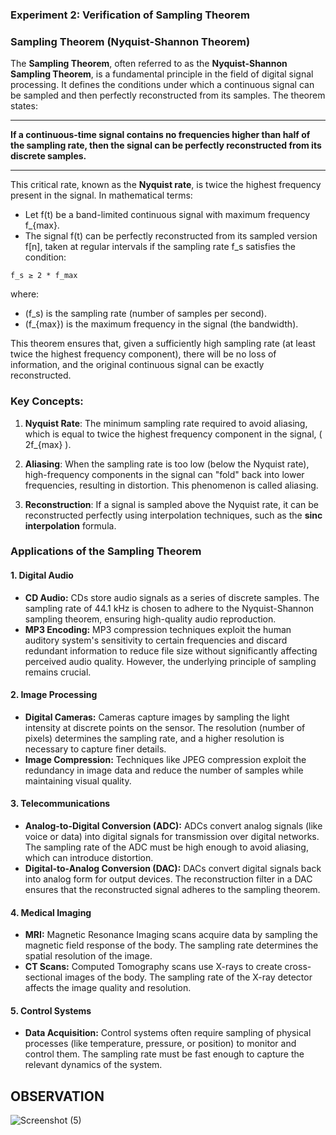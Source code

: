 ### Experiment 2: Verification of Sampling Theorem


### Sampling Theorem (Nyquist-Shannon Theorem)

The **Sampling Theorem**, often referred to as the **Nyquist-Shannon Sampling Theorem**, is a fundamental principle in the field of digital signal processing. It defines the conditions under which a continuous signal can be sampled and then perfectly reconstructed from its samples. The theorem states:

---

**If a continuous-time signal contains no frequencies higher than half of the sampling rate, then the signal can be perfectly reconstructed from its discrete samples.**

---

This critical rate, known as the **Nyquist rate**, is twice the highest frequency present in the signal. In mathematical terms:

- Let f(t) be a band-limited continuous signal with maximum frequency f_{max}.
- The signal f(t) can be perfectly reconstructed from its sampled version f[n], taken at regular intervals if the sampling rate f_s satisfies the condition:

`f_s ≥ 2 * f_max`


where:
- \(f_s\) is the sampling rate (number of samples per second).
- \(f_{max}\) is the maximum frequency in the signal (the bandwidth).

This theorem ensures that, given a sufficiently high sampling rate (at least twice the highest frequency component), there will be no loss of information, and the original continuous signal can be exactly reconstructed.

### Key Concepts:

1. **Nyquist Rate**: The minimum sampling rate required to avoid aliasing, which is equal to twice the highest frequency component in the signal, \( 2f_{max} \).

2. **Aliasing**: When the sampling rate is too low (below the Nyquist rate), high-frequency components in the signal can "fold" back into lower frequencies, resulting in distortion. This phenomenon is called aliasing.

3. **Reconstruction**: If a signal is sampled above the Nyquist rate, it can be reconstructed perfectly using interpolation techniques, such as the **sinc interpolation** formula.

### Applications of the Sampling Theorem


#### 1. **Digital Audio**
* **CD Audio:** CDs store audio signals as a series of discrete samples. The sampling rate of 44.1 kHz is chosen to adhere to the Nyquist-Shannon sampling theorem, ensuring high-quality audio reproduction.
* **MP3 Encoding:** MP3 compression techniques exploit the human auditory system's sensitivity to certain frequencies and discard redundant information to reduce file size without significantly affecting perceived audio quality. However, the underlying principle of sampling remains crucial.

#### 2. **Image Processing**
* **Digital Cameras:** Cameras capture images by sampling the light intensity at discrete points on the sensor. The resolution (number of pixels) determines the sampling rate, and a higher resolution is necessary to capture finer details.
* **Image Compression:** Techniques like JPEG compression exploit the redundancy in image data and reduce the number of samples while maintaining visual quality.

#### 3. **Telecommunications**
* **Analog-to-Digital Conversion (ADC):** ADCs convert analog signals (like voice or data) into digital signals for transmission over digital networks. The sampling rate of the ADC must be high enough to avoid aliasing, which can introduce distortion.
* **Digital-to-Analog Conversion (DAC):** DACs convert digital signals back into analog form for output devices. The reconstruction filter in a DAC ensures that the reconstructed signal adheres to the sampling theorem.


#### 4. **Medical Imaging**
* **MRI:** Magnetic Resonance Imaging scans acquire data by sampling the magnetic field response of the body. The sampling rate determines the spatial resolution of the image.
* **CT Scans:** Computed Tomography scans use X-rays to create cross-sectional images of the body. The sampling rate of the X-ray detector affects the image quality and resolution.

#### 5. **Control Systems**
* **Data Acquisition:** Control systems often require sampling of physical processes (like temperature, pressure, or position) to monitor and control them. The sampling rate must be fast enough to capture the relevant dynamics of the system.

## OBSERVATION
![Screenshot (5)](https://github.com/user-attachments/assets/8c1554d4-6fe6-4779-a6f9-ccff412d5226)

